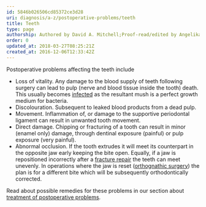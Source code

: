 ```yaml
---
id: 5846b026506cd85372ce3d28
uri: diagnosis/a-z/postoperative-problems/teeth
title: Teeth
type: page
authorship: Authored by David A. Mitchell;Proof-read/edited by Angelika Sebald
order: 0
updated_at: 2018-03-27T08:25:21Z
created_at: 2016-12-06T12:33:42Z
---
```


<p>Postoperative problems affecting the teeth include</p>
<ul>
    <li>Loss of vitality. Any damage to the blood supply of teeth
        following surgery can lead to pulp (nerve and blood tissue
        inside the tooth) death. This usually becomes <a href="/diagnosis/a-z/infection">infected</a>        as the resultant mush is a perfect growth medium for
        bacteria.</li>
    <li>Discolouration. Subsequent to leaked blood products from
        a dead pulp.</li>
    <li>Movement. Inflammation of, or damage to the supportive periodontal
        ligament can result in unwanted tooth movement.</li>
    <li>Direct damage. Chipping or fracturing of a tooth can result
        in minor (enamel only) damage, through dentinal exposure
        (painful) or pulp exposure (very painful).</li>
    <li>Abnormal occlusion. If the tooth extrudes it will meet its
        counterpart in the opposite jaw early keeping the bite
        open. Equally, if a jaw is repositioned incorrectly after
        a <a href="/treatment/surgery/fracture">fracture repair</a>        the teeth can meet unevenly. In operations where the
        jaw is reset (<a href="/treatment/surgery/jaw-disproportion">orthognathic surgery</a>)
        the plan is for a different bite which will be subsequently
        orthodontically corrected.</li>
</ul>
<aside>
    <p>Read about possible remedies for these problems in our section
        about <a href="/treatment/surgery/postoperative-problems">treatment of postoperative problems</a>.</p>
</aside>
